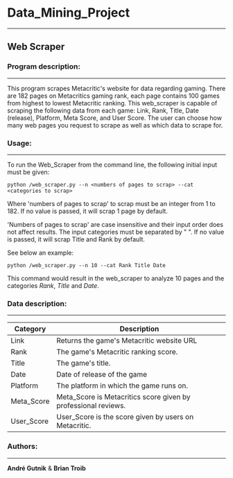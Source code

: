 # Data_Mining_Project
***

## Web Scraper

### Program description:
***

This program scrapes Metacritic's website for data regarding gaming. There are 182 pages on Metacritics gaming rank, each page contains 100 games from highest to lowest Metacritic ranking. This web_scraper is capable of scraping the following data from each game: Link, Rank, Title, Date (release), Platform, Meta Score, and User Score. The user can choose how many web pages you request to scrape as well as which data to scrape for.

### Usage:
***
To run the Web_Scraper from the command line, the following initial input must be given:
```
python /web_scraper.py --n <numbers of pages to scrap> --cat <categories to scrap>
```
Where 'numbers of pages to scrap' to scrap must be an integer from 1 to 182. If no value is passed, it will scrap 1 page by default.

'Numbers of pages to scrap' are case insensitive and their input order does not affect results. The input categories must be separated by " ".
If no value is passed, it will scrap Title and Rank by default.


See below an example:
```
python /web_scraper.py --n 10 --cat Rank Title Date
```
This command would result in the web_scraper to analyze 10 pages and the categories _Rank_, _Title_ and _Date_.

### Data description:
***


| Category | Description |
| ------ | ------ |
| Link | Returns the game's Metacritic website URL |
| Rank| The game's Metacritic ranking score. |
| Title| The game's title. |
| Date | Date of release of the game |
| Platform| The platform in which the game runs on. |
| Meta_Score | Meta_Score is Metacritics score given by professional reviews. |
| User_Score | User_Score is the score given by users on Metacritic. |


### Authors:
***

__André Gutnik__ & __Brian Troib__
